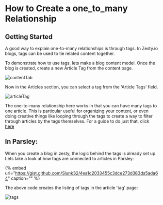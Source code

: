 # How to Create a one\_to\_many Relationship

## Getting Started

A good way to explain one-to-many relationships is through tags. In Zesty.io blogs, tags can be used to tie related content together.

To demonstrate how to use tags, lets make a blog content model. Once the blog is created, create a new Article Tag from the content page.

![contentTab](https://wyp1jm.media.zestyio.com/screen-shot-2016-07-07-at-12-33-26-pm.png)

Now in the Articles section, you can select a tag from the 'Article Tags' field.

![articleTag](https://wyp1jm.media.zestyio.com/screen-shot-2016-07-07-at-1-24-23-pm.png)

The one-to-many relationship here works in that you can have many tags to one article. This is particular useful for organizing your content, or even doing creative things like looping through the tags to create a way to filter through articles by the tags themselves. For a guide to do just that, click [here](https://zesty.org/guides/how-to-filter-by-tags)

## In Parsley:

When you create a blog in zesty, the logic behind the tags is already set up. Lets take a look at how tags are connected to articles in Parsley:

{% embed url="https://gist.github.com/Slunk32/4ea1c2033455c3dce273d383da5ada64" caption="" %}

The above code creates the listing of tags in the article 'tag' page:

![tags](https://wyp1jm.media.zestyio.com/screen-shot-2016-07-07-at-5-34-30-pm.png)

